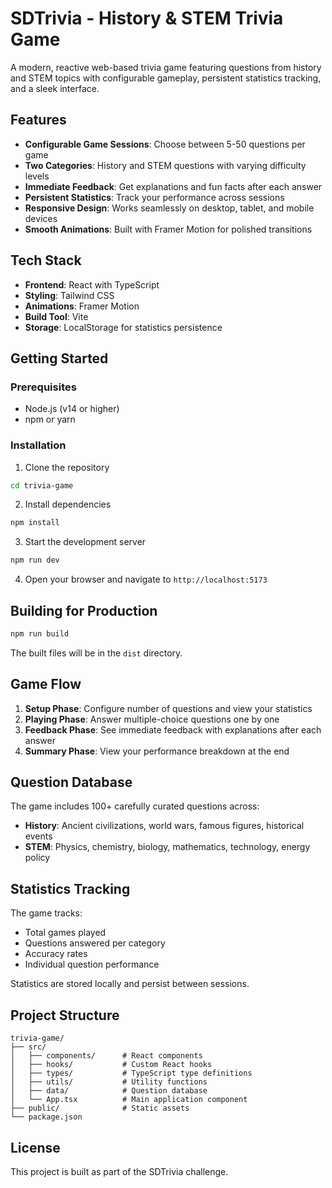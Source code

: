 # SDTrivia - History & STEM Trivia Game

A modern, reactive web-based trivia game featuring questions from history and STEM topics with configurable gameplay, persistent statistics tracking, and a sleek interface.

## Features

- **Configurable Game Sessions**: Choose between 5-50 questions per game
- **Two Categories**: History and STEM questions with varying difficulty levels
- **Immediate Feedback**: Get explanations and fun facts after each answer
- **Persistent Statistics**: Track your performance across sessions
- **Responsive Design**: Works seamlessly on desktop, tablet, and mobile devices
- **Smooth Animations**: Built with Framer Motion for polished transitions

## Tech Stack

- **Frontend**: React with TypeScript
- **Styling**: Tailwind CSS
- **Animations**: Framer Motion
- **Build Tool**: Vite
- **Storage**: LocalStorage for statistics persistence

## Getting Started

### Prerequisites

- Node.js (v14 or higher)
- npm or yarn

### Installation

1. Clone the repository
```bash
cd trivia-game
```

2. Install dependencies
```bash
npm install
```

3. Start the development server
```bash
npm run dev
```

4. Open your browser and navigate to `http://localhost:5173`

## Building for Production

```bash
npm run build
```

The built files will be in the `dist` directory.

## Game Flow

1. **Setup Phase**: Configure number of questions and view your statistics
2. **Playing Phase**: Answer multiple-choice questions one by one
3. **Feedback Phase**: See immediate feedback with explanations after each answer
4. **Summary Phase**: View your performance breakdown at the end

## Question Database

The game includes 100+ carefully curated questions across:
- **History**: Ancient civilizations, world wars, famous figures, historical events
- **STEM**: Physics, chemistry, biology, mathematics, technology, energy policy

## Statistics Tracking

The game tracks:
- Total games played
- Questions answered per category
- Accuracy rates
- Individual question performance

Statistics are stored locally and persist between sessions.

## Project Structure

```
trivia-game/
├── src/
│   ├── components/      # React components
│   ├── hooks/           # Custom React hooks
│   ├── types/           # TypeScript type definitions
│   ├── utils/           # Utility functions
│   ├── data/            # Question database
│   └── App.tsx          # Main application component
├── public/              # Static assets
└── package.json
```

## License

This project is built as part of the SDTrivia challenge.